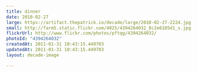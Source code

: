 ```yaml
---
title: dinner
date: 2010-02-27
large: https://artifact.thepatrick.io/decade/large/2010-02-27-2224.jpg
small: http://farm5.static.flickr.com/4025/4394264032_8c2e6105d1_s.jpg
flickrUrl: http://www.flickr.com/photos/pftqg/4394264032/
photoId: "4394264032"
createdAt: 2011-01-31 10:43:15.449703
updatedAt: 2011-01-31 10:43:15.449703
layout: decade-image

---
```


